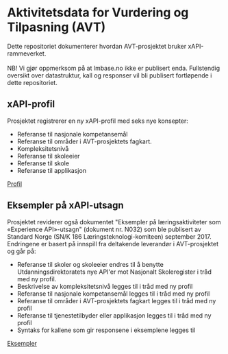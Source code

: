 # Aktivitetsdata for Vurdering og Tilpasning (AVT)
Dette repositoriet dokumenterer hvordan AVT-prosjektet bruker xAPI-rammeverket. </br></br>NB! Vi gjør oppmerksom på at lmbase.no ikke er publisert enda. Fullstendig oversikt over datastruktur, kall og responser vil bli publisert fortløpende i dette repositoriet.
## xAPI-profil
Prosjektet registrerer en ny xAPI-profil med seks nye konsepter:
- Referanse til nasjonale kompetansemål
- Referanse til områder i AVT-prosjektets fagkart.
- Kompleksitetsnivå
- Referanse til skoleeier
- Referanse til skole
- Referanse til applikasjon

[Profil](avt.jsonld)

## Eksempler på xAPI-utsagn
Prosjektet reviderer også dokumentet "Eksempler på læringsaktiviteter som «Experience API»-utsagn" (dokument nr. N032) som ble publisert av Standard Norge (SN/K 186 Læringsteknologi-komiteen) september 2017. Endringene er basert på innspill fra deltakende leverandør i AVT-prosjektet og går på:
- Referanse til skoler og skoleeier endres til å benytte Utdanningsdirektoratets nye API'er mot Nasjonalt Skoleregister i tråd med ny profil.
- Beskrivelse av kompleksitetsnivå legges til i tråd med ny profil
- Referanse til nasjonale kompetansemål legges til i tråd med ny profil
- Referanse til områder i AVT-prosjektets fagkart legges til i tråd med ny profil
- Referanse til tjenestetilbyder eller applikasjon legges til i tråd med ny profil
- Syntaks for kallene som gir responsene i eksemplene legges til

[Eksempler](eksempler.md)
